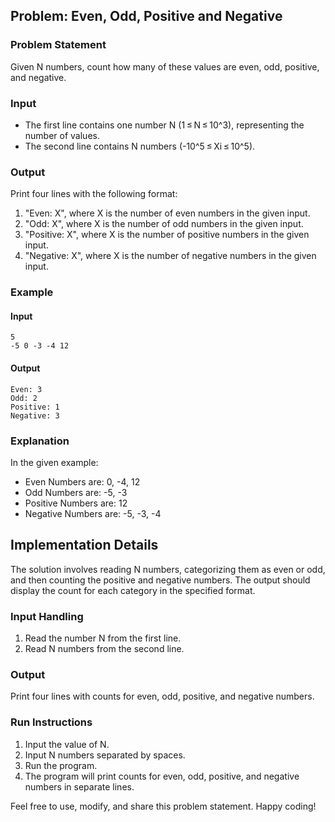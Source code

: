 ## Problem: Even, Odd, Positive and Negative

### Problem Statement
Given N numbers, count how many of these values are even, odd, positive, and negative.

### Input
- The first line contains one number N (1 ≤ N ≤ 10^3), representing the number of values.
- The second line contains N numbers (-10^5 ≤ Xi ≤ 10^5).

### Output
Print four lines with the following format:
1. "Even: X", where X is the number of even numbers in the given input.
2. "Odd: X", where X is the number of odd numbers in the given input.
3. "Positive: X", where X is the number of positive numbers in the given input.
4. "Negative: X", where X is the number of negative numbers in the given input.

### Example
#### Input
```
5
-5 0 -3 -4 12
```
#### Output
```
Even: 3
Odd: 2
Positive: 1
Negative: 3
```

### Explanation
In the given example:
- Even Numbers are: 0, -4, 12
- Odd Numbers are: -5, -3
- Positive Numbers are: 12
- Negative Numbers are: -5, -3, -4

## Implementation Details
The solution involves reading N numbers, categorizing them as even or odd, and then counting the positive and negative numbers. The output should display the count for each category in the specified format.

### Input Handling
1. Read the number N from the first line.
2. Read N numbers from the second line.

### Output
Print four lines with counts for even, odd, positive, and negative numbers.

### Run Instructions
1. Input the value of N.
2. Input N numbers separated by spaces.
3. Run the program.
4. The program will print counts for even, odd, positive, and negative numbers in separate lines.

Feel free to use, modify, and share this problem statement. Happy coding!